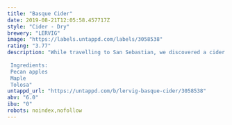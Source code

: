 ```yaml
---
title: "Basque Cider"
date: 2019-08-21T12:05:58.457717Z
style: "Cider - Dry"
brewery: "LERVIG"
image: "https://labels.untappd.com/labels/3058538"
rating: "3.77"
description: "While travelling to San Sebastian, we discovered a cider so good, easy drinking and authentic that we wanted to have more. So we met up with Ian Zapiain and put our ideas together to get this refreshing drink to Norway. It has a slight Carbonation from its natural fermentation.  Ingredients: Pecan apples Maple Tolosa"
untappd_url: "https://untappd.com/b/lervig-basque-cider/3058538"
abv: "6.0"
ibu: "0"
robots: noindex,nofollow
---
```

